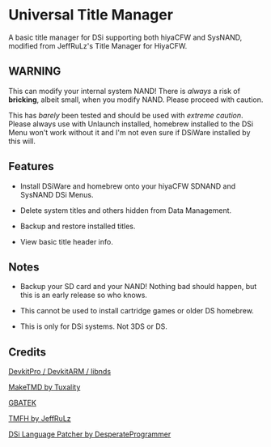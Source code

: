 # Universal Title Manager
A basic title manager for DSi supporting both hiyaCFW and SysNAND, modified from JeffRuLz's Title Manager for HiyaCFW.

## WARNING
This can modify your internal system NAND! There is *always* a risk of **bricking**, albeit small, when you modify NAND. Please proceed with caution.

This has *barely* been tested and should be used with *extreme caution*. Please always use with Unlaunch installed, homebrew installed to the DSi Menu won't work without it and I'm not even sure if DSiWare installed by this will.

## Features
- Install DSiWare and homebrew onto your hiyaCFW SDNAND and SysNAND DSi Menus.

- Delete system titles and others hidden from Data Management.

- Backup and restore installed titles.

- View basic title header info.

## Notes
- Backup your SD card and your NAND! Nothing bad should happen, but this is an early release so who knows.

- This cannot be used to install cartridge games or older DS homebrew.

- This is only for DSi systems. Not 3DS or DS.

## Credits
[DevkitPro / DevkitARM / libnds](https://devkitpro.org/)

[MakeTMD by Tuxality](https://github.com/Tuxality/maketmd)

[GBATEK](https://problemkaputt.de/gbatek.htm)

[TMFH by JeffRuLz](https://github.com/JeffRuLz/TMFH)

[DSi Language Patcher by DesperateProgrammer](https://github.com/DesperateProgrammer/DSiLanguagePacher)
